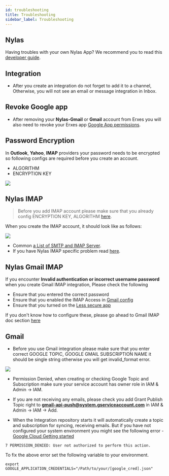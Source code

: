 ```yaml
---
id: troubleshooting
title: Troubleshooting
sidebar_label: Troubleshooting
---
```


## Nylas
Having troubles with your own Nylas App? We recommend you to read this [developer guide](https://docs.nylas.com/docs).

## Integration
*  After you create an integration do not forget to add it to a channel, Otherwise, you will not see an email or message integration in Inbox.

## Revoke Google app
* After removing your **Nylas-Gmail** or **Gmail** account from Erxes you will also need to revoke your Erxes app [Google App permissions]( https://myaccount.google.com/permissions).

## Password Encryption
In **Outlook**, **Yahoo**, **IMAP** providers your password needs to be encrypted so following configs are required before you create an account.
- ALGORITHM
- ENCRYPTION KEY

<img src="https://erxes-docs.s3-us-west-2.amazonaws.com/troubleshooting/troubleshoot-3.png" />

## Nylas IMAP
> Before you add IMAP account please make sure that you already config ENCRYPTION KEY, ALGORITHM [here](#password-encryption).

When you create the IMAP account, it should look like as follows:


<img src="https://erxes-docs.s3-us-west-2.amazonaws.com/troubleshooting/troubleshoot-2.png" />

* Common [a List of SMTP and IMAP Server](https://www.arclab.com/en/kb/email/list-of-smtp-and-imap-servers-mailserver-list.html).
* If you have Nylas IMAP specific problem read [here](https://docs.nylas.com/docs/imap).

## Nylas Gmail IMAP

If you encounter **Invalid authentication or incorrect username password** when you create Gmail IMAP integration, Please check the following
- Ensure that you entered the correct password
- Ensure that you enabled the IMAP Access in [Gmail config](https://mail.google.com/mail/u/0/#settings/general)
- Ensure that you turned on the [Less secure app](https://myaccount.google.com/lesssecureapps)

If you don't know how to configure these, please go ahead to Gmail IMAP doc section [here](http://localhost:3000/administrator/system-config#gmail-imap)

## Gmail
* Before you use Gmail integration please make sure that you enter correct GOOGLE TOPIC, GOOGLE GMAIL SUBSCRIPTION NAME it should be single string otherwise you will get invalid_format error.

<img src="https://erxes-docs.s3-us-west-2.amazonaws.com/troubleshooting/troubleshoot-1.png" />

* Permission Denied, when creating or checking Google Topic and Subscription make sure your service account has owner role in IAM & Admin -> IAM.

* If you are not receiving any emails, please check you add Grant Publish Topic right to **gmail-api-push@system.gserviceaccount.com** in IAM & Admin -> IAM -> Add.

* When the Integration repository starts it will automatically create a topic and subscription for syncing, receiving emails. But if you have not configured your system environment you might see the following error - [ Google Cloud Getting started ]( ttps://cloud.google.com/docs/authentication/getting-started)
```
7 PERMISSION_DENIED: User not authorized to perform this action.
```
To fix the above error set the following variable to your environment.
```
export GOOGLE_APPLICATION_CREDENTIALS="/Path/to/your/[google_cred].json"
```